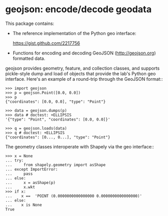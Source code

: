 geojson: encode/decode geodata
==============================

This package contains:

* The reference implementation of the Python geo interface:

  https://gist.github.com/2217756

* Functions for encoding and decoding GeoJSON (http://geojson.org) formatted
  data.

geojson provides geometry, feature, and collection classes, and supports
pickle-style dump and load of objects that provide the lab's Python geo
interface. Here's an example of a round-trip through the GeoJSON format::

    >>> import geojson
    >>> p = geojson.Point([0.0, 0.0])
    >>> p 
    {"coordinates": [0.0, 0.0], "type": "Point"}

    >>> data = geojson.dumps(p)
    >>> data # doctest: +ELLIPSIS
    '{"type": "Point", "coordinates": [0.0, 0.0]}'

    >>> q = geojson.loads(data)
    >>> q # doctest: +ELLIPSIS
    {"coordinates": [0..., 0...], "type": "Point"}


The geometry classes interoperate with Shapely via the geo interface::

    >>> x = None
    ... try:
    ...     from shapely.geometry import asShape
    ... except ImportError:
    ...     pass
    ... else:
    ...     x = asShape(p)
    ...     x.wkt
    >>> if x:  
    ...    x ==  'POINT (0.0000000000000000 0.0000000000000000)'
    ... else:
    ...    x is None
    True
